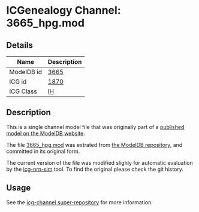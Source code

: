 # ICGenealogy Channel: 3665\_hpg.mod

## Details

Name | Description
---- | -----------
ModelDB id | [3665](http://senselab.med.yale.edu/ModelDB/ShowModel.cshtml?model=3665)
ICG id | [1870](http://icg.neurotheory.ox.ac.uk/channels/4/1870)
ICG Class | [IH](http://icg.neurotheory.ox.ac.uk/channels/4)

## Description

This is a single channel model file that was originally part of a [published model on the ModelDB website](http://senselab.med.yale.edu/mModelDB/ShowModel.cshtml?model=3665).


The file [3665\_hpg.mod](3665_hpg.mod) was extrated from [the ModelDB repository](http://senselab.med.yale.edu/ModelDB/ShowModel.cshtml?model=3665), and committed in its original form.

The current version of the file was modified slighly for automatic evaluation by the [icg-nrn-sim](https://github.com/icgenealogy/icg-nrn-sim) tool. To find the original please check the git history.


## Usage

See the [icg-channel super-repository](https://github.com/icgenealogy/icg-channels) for more information.